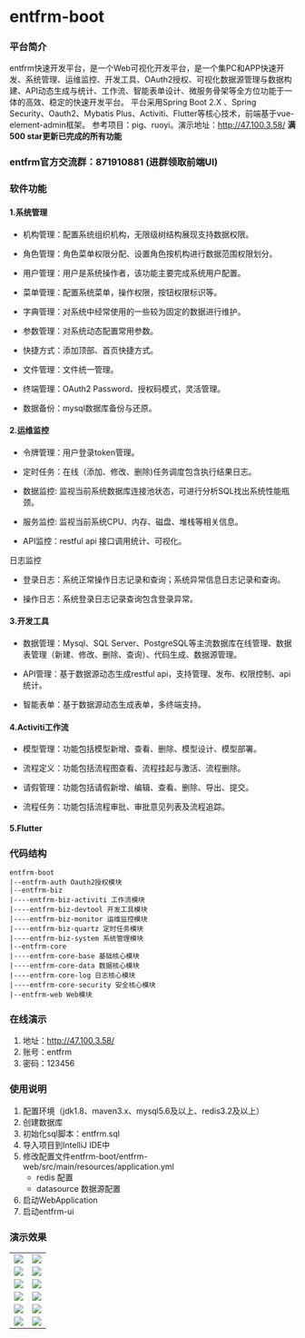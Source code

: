 # entfrm-boot

### 平台简介    
entfrm快速开发平台，是一个Web可视化开发平台，是一个集PC和APP快速开发、系统管理、运维监控、开发工具、OAuth2授权、可视化数据源管理与数据构建、API动态生成与统计、工作流、智能表单设计、微服务骨架等全方位功能于一体的高效、稳定的快速开发平台。
平台采用Spring Boot 2.X 、Spring Security、Oauth2、Mybatis Plus、Activiti、Flutter等核心技术，前端基于vue-element-admin框架。 参考项目：pig、ruoyi。演示地址：http://47.100.3.58/  **满 500 star更新已完成的所有功能**
###  entfrm官方交流群：871910881 (进群领取前端UI)
### 软件功能
#### 1.系统管理
 * 机构管理：配置系统组织机构，无限级树结构展现支持数据权限。

 * 角色管理：角色菜单权限分配、设置角色按机构进行数据范围权限划分。

 * 用户管理：用户是系统操作者，该功能主要完成系统用户配置。

 * 菜单管理：配置系统菜单，操作权限，按钮权限标识等。

 * 字典管理：对系统中经常使用的一些较为固定的数据进行维护。

 * 参数管理：对系统动态配置常用参数。

 * 快捷方式：添加顶部、首页快捷方式。

 * 文件管理：文件统一管理。

 * 终端管理：OAuth2 Password、授权码模式，灵活管理。

 * 数据备份：mysql数据库备份与还原。

#### 2.运维监控
 * 令牌管理：用户登录token管理。

 * 定时任务：在线（添加、修改、删除)任务调度包含执行结果日志。

 * 数据监控: 监视当前系统数据库连接池状态，可进行分析SQL找出系统性能瓶颈。

 * 服务监控: 监视当前系统CPU、内存、磁盘、堆栈等相关信息。

 * API监控：restful api 接口调用统计、可视化。

  日志监控

 * 登录日志：系统正常操作日志记录和查询；系统异常信息日志记录和查询。

 * 操作日志：系统登录日志记录查询包含登录异常。
#### 3.开发工具
 * 数据管理：Mysql、SQL Server、PostgreSQL等主流数据库在线管理、数据表管理（新建、修改、删除、查询）、代码生成、数据源管理。

 * API管理：基于数据源动态生成restful api，支持管理、发布、权限控制、api统计。

 * 智能表单：基于数据源动态生成表单，多终端支持。

 #### 4.Activiti工作流
 * 模型管理：功能包括模型新增、查看、删除、模型设计、模型部署。
 
 * 流程定义：功能包括流程图查看、流程挂起与激活、流程删除。
 
 * 请假管理：功能包括请假新增、编辑、查看、删除、导出、提交。
 
 * 流程任务：功能包括流程审批、审批意见列表及流程追踪。
 #### 5.Flutter
 
### 代码结构
~~~
entfrm-boot
|--entfrm-auth Oauth2授权模块
|--entfrm-biz 
|----entfrm-biz-activiti 工作流模块
|----entfrm-biz-devtool 开发工具模块
|----entfrm-biz-monitor 运维监控模块
|----entfrm-biz-quartz 定时任务模块
|----entfrm-biz-system 系统管理模块
|--entfrm-core 
|----entfrm-core-base 基础核心模块
|----entfrm-core-data 数据核心模块
|----entfrm-core-log 日志核心模块
|----entfrm-core-security 安全核心模块
|--entfrm-web Web模块
~~~
### 在线演示

1. 地址：<http://47.100.3.58/>
2. 账号：entfrm
3. 密码：123456

### 使用说明

1. 配置环境（jdk1.8、maven3.x、mysql5.6及以上、redis3.2及以上）
2. 创建数据库
3. 初始化sql脚本：entfrm.sql
4. 导入项目到IntelliJ IDE中
5. 修改配置文件entfrm-boot/entfrm-web/src/main/resources/application.yml
    * redis 配置
    * datasource 数据源配置
6. 启动WebApplication
7. 启动entfrm-ui

### 演示效果
<table>
    <tr>
        <td><img src="http://47.100.3.58/static/img/login.png"/></td>
        <td><img src="http://47.100.3.58/static/img/home.png"/></td>
    </tr>
    <tr>
        <td><img src="http://47.100.3.58/static/img/dept.png"/></td>
        <td><img src="http://47.100.3.58/static/img/role.png"/></td>
    </tr>
    <tr>
        <td><img src="http://47.100.3.58/static/img/user.png"/></td>
        <td><img src="http://47.100.3.58/static/img/menu.png"/></td>
    </tr>
	<tr>
        <td><img src="http://47.100.3.58/static/img/dict.png"/></td>
        <td><img src="http://47.100.3.58/static/img/oauth.png"/></td>
    </tr>	 
    <tr>
        <td><img src="http://47.100.3.58/static/img/loginLog.png"/></td>
        <td><img src="http://47.100.3.58/static/img/operLog.png"/></td>
    </tr>
    <tr>
        <td><img src="http://47.100.3.58/static/img/datasource.png"/></td>
        <td><img src="http://47.100.3.58/static/img/job.png"/></td>
    </tr>
</table>

